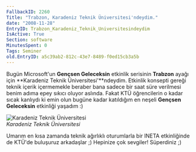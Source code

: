```yaml
---
FallbackID: 2260
Title: "Trabzon, Karadeniz Teknik Üniversitesi'ndeydim."
date: "2008-11-28"
EntryID: Trabzon_Karadeniz_Teknik_Universitesindeydim
IsActive: True
Section: software
MinutesSpent: 0
Tags: Seminer
old.EntryID: a5c39ab2-812c-43e7-8489-f0ed15cb3a5b
---
```

Bugün Microsoft'un **Gençsen Geleceksin** etkinlik serisinin **Trabzon**
ayağı için **Karadeniz Teknik Üniversitesi'**ndeydim. Etkinlik konsepti
gereği teknik içerik içermemekle beraber bana sadece bir saat süre
verilmesi benim adıma epey sıkıcı oluyor aslında. Fakat KTÜ öğrencilerin
o kadar sıcak kanlıydı ki emin olun bugüne kadar katıldığım en neşeli
**Gençsen Geleceksin** etkinliği yaşadım :)

![Karadeniz Teknik
Üniversitesi](media/Trabzon_Karadeniz_Teknik_Universitesindeydim/28112008_1.jpg)\
*Karadeniz Teknik Üniversitesi*

Umarım en kısa zamanda teknik ağırlıklı oturumlarla bir INETA
etkinliğinde de KTÜ'de buluşuruz arkadaşlar ;) Hepinize çok sevgiler!
Süperdiniz ;)


